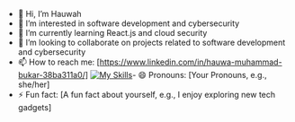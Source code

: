 - 👋 Hi, I’m Hauwah
- 👀 I’m interested in software development and cybersecurity
- 🌱 I’m currently learning React.js and cloud security
- 💞️ I’m looking to collaborate on projects related to software development and cybersecurity
- 📫 How to reach me: [https://www.linkedin.com/in/hauwa-muhammad-bukar-38ba311a0/]
[![My Skills](https://skillicons.dev/icons?i=aws,gcp,azure,kalilinux,react,css,js,c,html&perline=3)](https://skillicons.dev)- 😄 Pronouns: [Your Pronouns, e.g., she/her]
- ⚡ Fun fact: [A fun fact about yourself, e.g., I enjoy exploring new tech gadgets]
